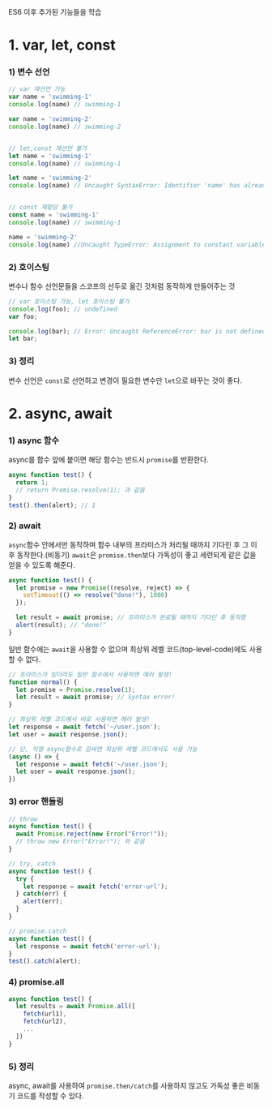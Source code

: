 ES6 이후 추가된 기능들을 학습

# 1. var, let, const
### 1) 변수 선언
```js
// var 재선언 가능
var name = 'swimming-1'
console.log(name) // swimming-1

var name = 'swimming-2'
console.log(name) // swimming-2


// let,const 재선언 불가
let name = 'swimming-1'
console.log(name) // swimming-1

let name = 'swimming-2'
console.log(name) // Uncaught SyntaxError: Identifier 'name' has already been declared


// const 재할당 불가
const name = 'swimming-1'
console.log(name) // swimming-1

name = 'swimming-2'
console.log(name) //Uncaught TypeError: Assignment to constant variable.
```

### 2) 호이스팅
변수나 함수 선언문들을 스코프의 선두로 옮긴 것처럼 동작하게 만들어주는 것
```js
// var 호이스팅 가능, let 호이스팅 불가
console.log(foo); // undefined
var foo;

console.log(bar); // Error: Uncaught ReferenceError: bar is not defined
let bar;
```

### 3) 정리
변수 선언은 `const`로 선언하고 변경이 필요한 변수만 `let`으로 바꾸는 것이 좋다.


# 2. async, await
### 1) async 함수
async를 함수 앞에 붙이면 해당 함수는 반드시 `promise`를 반환한다.
```js
async function test() {
  return 1;
  // return Promise.resolve(1); 과 같음
}
test().then(alert); // 1
```

### 2) await
`async`함수 안에서만 동작하며 함수 내부의 프라미스가 처리될 때까지 기다린 후 그 이후 동작한다.(비동기)
`await`은 `promise.then`보다 가독성이 좋고 세련되게 같은 값을 얻을 수 있도록 해준다.
```js
async function test() {
  let promise = new Promise((resolve, reject) => {
    setTimeout(() => resolve("done!"), 1000)
  });

  let result = await promise; // 프라미스가 완료될 때까지 기다린 후 동작함
  alert(result); // "done!"
}
```

일반 함수에는 `await`을 사용할 수 없으며 최상위 레벨 코드(top-level-code)에도 사용할 수 없다.
```js
// 프라미스가 있더라도 일반 함수에서 사용하면 에러 발생!
function normal() {
  let promise = Promise.resolve(1);
  let result = await promise; // Syntax error!
}

// 최상위 레벨 코드에서 바로 사용하면 에러 발생!
let response = await fetch('~/user.json');
let user = await response.json();

// 단, 익명 async함수로 감싸면 최상위 레벨 코드에서도 사용 가능
(async () => {
  let response = await fetch('~/user.json');
  let user = await response.json();
})
```

### 3) error 핸들링
```js
// throw
async function test() {
  await Promise.reject(new Error("Error!"));
  // throw new Error("Error!"); 와 같음
}

// try, catch
async function test() {
  try {
    let response = await fetch('error-url');
  } catch(err) {
    alert(err);
  }  
}

// promise.catch
async function test() {
  let response = await fetch('error-url');
}
test().catch(alert);
```

### 4) promise.all
```js
async function test() {
  let results = await Promise.all([
    fetch(url1),
    fetch(url2),
    ...
  ])
}
```

### 5) 정리
async, await를 사용하여 `promise.then/catch`를 사용하지 않고도 가독성 좋은 비동기 코드를 작성할 수 있다.